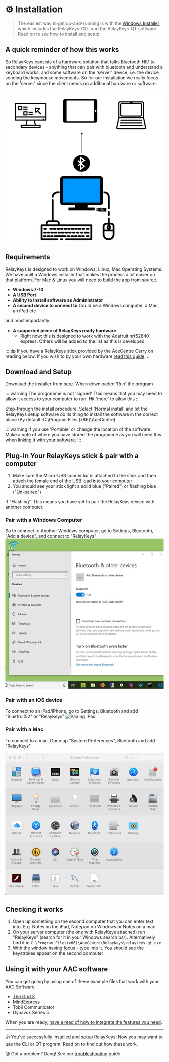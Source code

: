 # ⚙️ Installation

> The easiest way to get up-and-running is with the [Windows Installer](https://github.com/AceCentre/RelayKeys/releases/latest), which includes the RelayKeys-CLI, and the RelayKeys-QT software. Read on to see how to install and setup.  

## A quick reminder of how this works

So RelayKeys consists of a hardware solution that talks Bluetooth HID to secondary devices - anything that can pair with bluetooth and understand a keyboard works, and some software on the 'server' device; i.e. the device sending the key/mouse movements. So for our installation we really focus on the 'server' since the client needs no additional hardware or software.  

![RelayKeys Overview](../img/overview.png)

## Requirements

RelayKeys is designed to work on Windows, Linux, Mac Operating Systems. We have built a Windows installer that makes the process a lot easier on that platform. For Mac & Linux you will need to build the app from source. 

* **Windows 7-10**
* **A USB Port**
* **Ability to Install software as Administrator**
* **A second device to connect to** Could be a Windows computer, a Mac, an iPad etc

and most importantly:

* **A supported piece of RelayKeys ready hardware**
    * Right now:  this is designed to work with the Adafruit nrf52840 express. Others will be added to the list as this is developed. 

::: tip If you have a RelayKeys stick provided by the AceCentre 
Carry on reading below. If you wish to by your own hardware [read this guide](/technical/supported-boards.html). 
:::

## Download and Setup

Download the installer from [here](https://github.com/AceCentre/RelayKeys/releases/latest). When downloaded 'Run' the program 

::: warning The programme is not 'signed' 
This means that you may need to allow it access to your computer to run. Hit 'more' to allow this
:::

Step-through the install procedure. Select 'Normal install' and let the RelayKeys setup software do its thing to install the software in the correct place (By default: C:\Program Files (x86)\AceCentre). 

::: warning If you use 'Portable' or change the location of the software:
Make a note of where you have stored the programme as you will need this when linking it with your software. 
:::


## Plug-in Your RelayKeys stick & pair with a computer

1. Make sure the Micro-USB connector is attached to the stick and then attach the female end of the USB lead into your computer 
2. You should see your stick light a solid blue ("Paired") or flashing blue ("Un-paired")

If "Flashing". This means you have yet to pair the RelayKeys device with another computer. 

### Pair with a Windows Computer 

So to connect to Another Windows computer, go to Settings, Bluetooth, "Add a device", and connect to "RelayKeys"
![Pairing Windows](../img/screenshots/windows-pairing.gif)

### Pair with an iOS device

To connect to an iPad/iPhone, go to Settings, Bluetooth and add "Bluefruit52" or "RelayKeys"
![Pairing iPad](../img/screenshots/ipad-pairing.gif)

### Pair with a Mac

To connect to a mac, Open up "System Preferences", Bluetooth and add "RelayKeys"

![Pairing Mac](../img/screenshots/mac-pairing.gif)

## Checking it works

1. Open up something on the second computer that you can enter text into. E.g. Notes on the iPad, Notepad on Windows or Notes on a mac
2. On your server computer (the one with RelayKeys attached) run "RelayKeys" (search for it in your Windows search bar). Alternatively find it in ``C:\Program Files(x86)\AceCentre\RelayKeys\relaykeys-qt.exe``
3. With the window having focus - type into it. You should see the keystrokes appear on the second computer 

## Using it with your AAC software

You can get going by using one of these example files that work with your AAC Software:

* [The Grid 3](https://www.dropbox.com/s/3mcvnpnyi36lpdh/RelayKeysDemo.gridset?dl=1)
* [MindExpress](https://www.dropbox.com/s/pen6fcxnnm0byqr/RelayKeysQwerty.jmm?dl=1)
* Tobii Communicator
* Dynavox Series 5

When you are ready, [have a read of how to integrate the features you need](/guides/basic-principles.html). 

---

👍 You've successfully installed and setup RelayKeys! Now you may want to use the CLI or QT program. Read on to find out how these work. 

😞 Got a problem? Dang! See our [troubleshooting](/getting-started/contributing.md) guide. 
